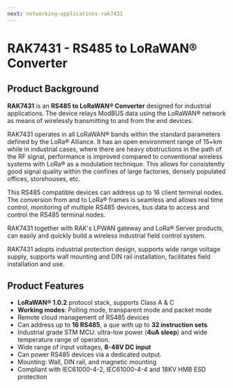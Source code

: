 ```yaml
---
next: networking-applications-rak7431
---
```


# RAK7431 - RS485 to LoRaWAN® Converter

<rk-img
  src="/assets/images/datasheet/rak7431/rak7431-overview.jpg"
  width="50%"
  figure-number="1"
  caption="RAK7431 - RS485 to LoRaWAN® Converter"
/>

## Product Background

**RAK7431** is an **RS485 to LoRaWAN® Converter** designed for industrial applications. The device relays ModBUS data using the LoRaWAN® network as means of wirelessly transmitting to and from the end devices.

RAK7431 operates in all LoRaWAN® bands within the standard parameters defined by the LoRa® Alliance. It has an open environment range of 15+km while in industrial cases, where there are heavy obstructions in the path of the RF signal, performance is improved compared to conventional wireless systems with LoRa® as a modulation technique. This allows for consistently good signal quality within the confines of large factories, densely populated offices, storehouses, etc.

This RS485 compatible devices can address up to 16 client terminal nodes. The conversion from and to LoRa® frames is seamless and allows real time control, monitoring of multiple RS485 devices, bus data to access and control the RS485 terminal nodes.

RAK7431 together with RAK's LPWAN gateway and LoRa® Server products, can easily and quickly build a wireless industrial field control system. 

RAK7431 adopts industrial protection design, supports wide range voltage supply, supports wall mounting and DIN rail installation, facilitates field installation and use.

## Product Features

* **LoRaWAN® 1.0.2** protocol stack, supports Class A & C 
* **Working modes**: Polling mode, transparent mode and packet mode 
* Remote cloud management of RS485 devices 
* Can address up to **16 RS485**, a que with up to **32 instruction sets**
* Industrial grade STM MCU: ultra-low power (**4uA sleep**) and wide temperature range of operation. 
* Wide range of input voltages, **8-48V DC input**
* Can power RS485 devices via a dedicated output. 
* Mounting: Wall, DIN rail, and magnetic mounting 
* Compliant with IEC61000-4-2, IEC61000-4-4 and 18KV HMB ESD protection

